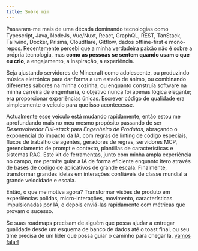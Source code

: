 ```yaml
---
title: Sobre mim
---
```


Passaram-me mais de uma década dominando tecnologias como Typescript, Java, NodeJs, Vue/Nuxt, React, GraphQL, REST, TanStack, Tailwind, Docker, Prisma, Cloudflare, Gitflow, dados offline-first e mono-repos. Recentemente percebi que a minha verdadeira paixão não é sobre a própria tecnologia, mas **como as pessoas se sentem quando usam o que eu crio**, a engajamento, a inspiração, a experiência.

Seja ajustando servidores de Minecraft como adolescente, ou produzindo música eletrónica para dar forma a um estado de ánimo, ou combinando diferentes sabores na minha cozinha, ou enquanto construía software na minha carreira de engenharia, o objetivo nunca foi apenas lógica elegante; era proporcionar experiências únicas. Escrever código de qualidade era simplesmente o veículo para que isso acontecesse.

Actualmente esse veículo está mudando rapidamente, então estou me aprofundando mais no meu mesmo propósito passando de ser _Desenvolvedor Full-stack_ para _Engenheiro de Produtos_, abraçando o exponencial do impacto da IA, com regras de linting de código especiais, fluxos de trabalho de agentes, geradores de regras, servidores MCP, gerenciamento de prompt e contexto, plantillas de características e sistemas RAG. Este kit de ferramentas, junto com minha ampla experiência no campo, me permite guiar a IA de forma eficiente enquanto itero através de bases de código de aplicativos de grande escala. Finalmente, transformar grandes ideias em interações confiáveis de classe mundial a grande velocidade e escala.

Então, o que me motiva agora? Transformar visões de produto em experiências polidas, micro-interações, movimento, características impulsionadas por IA, e depois enviá-las rapidamente com métricas que provam o sucesso.

Se suas roadmaps precisam de alguém que possa ajudar a entregar qualidade desde um esquema de banco de dados até o toast final, ou seu time precisa de um líder que possa guiar o caminho para chegar lá, [vamos falar!](mailto:d1urno@gmx.com 'vamos falar!')
